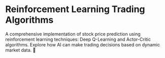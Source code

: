 #  Reinforcement Learning Trading Algorithms
A comprehensive implementation of stock price prediction using reinforcement learning techniques: Deep Q-Learning and Actor-Critic algorithms. Explore how AI can make trading decisions based on dynamic market data. :purple_heart:
